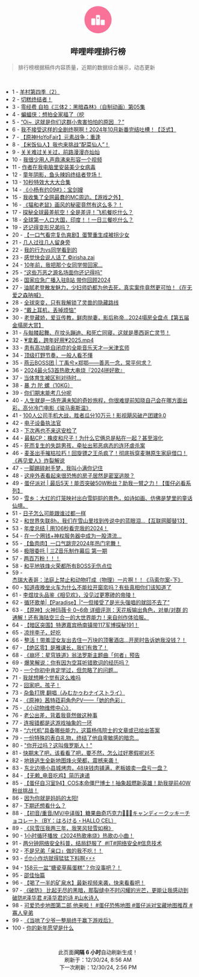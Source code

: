 <div align="center">
    <img src="./assets/icon_rank.png" alt="logo" />
    <h2>哔哩哔哩排行榜</h>
</div>

> 排行榜根据稿件内容质量，近期的数据综合展示，动态更新

<br />

<ul><li><span>1 - <a href=https://www.bilibili.com/BV11k6sYQEtS target=_blank>羊村第四季（2）</a></span></li><li><span>2 - <a href=https://www.bilibili.com/BV1YFC6Y7EB4 target=_blank>切糕终结者！</a></span></li><li><span>3 - <a href=https://www.bilibili.com/BV1fKCzYWEkU target=_blank>零经费&nbsp;自拍《三体2：黑暗森林》（自制动画）第05集</a></span></li><li><span>4 - <a href=https://www.bilibili.com/BV1n3CnYuEjh target=_blank>蝙蝠侠：想拍全家福了（挖</a></span></li><li><span>5 - <a href=https://www.bilibili.com/BV14QC6YkEKz target=_blank>“Oi~&nbsp;&nbsp;这就是你们这群小鬼害怕怕的原因&nbsp;&nbsp;？”</a></span></li><li><span>6 - <a href=https://www.bilibili.com/BV1jXC8YwEym target=_blank>我不接受这样的全剧终啊啊！2024年10月新番完结吐槽！【泛式】</a></span></li><li><span>7 - <a href=https://www.bilibili.com/BV12jChYyEEz target=_blank>【原神HoYoFair】元素战争：重逢</a></span></li><li><span>8 - <a href=https://www.bilibili.com/BV1EXCnYgEcP target=_blank>【米饭仙人】我也来挑战“配菜仙人”！</a></span></li><li><span>9 - <a href=https://www.bilibili.com/BV1SECqYqE7A target=_blank>关关难过关关过，前路漫漫亦灿灿</a></span></li><li><span>10 - <a href=https://www.bilibili.com/BV1EUCEYNEme target=_blank>我很少用人声鼎沸来形容一个视频</a></span></li><li><span>11 - <a href=https://www.bilibili.com/BV1KjCHY9Evi target=_blank>作者在我电脑里安装美少女病毒</a></span></li><li><span>12 - <a href=https://www.bilibili.com/BV1xQC4YNEh9 target=_blank>童年阴影，鱼头辣妈终结者登场！</a></span></li><li><span>13 - <a href=https://www.bilibili.com/BV15zCJYcEjf target=_blank>10秒特效大大大合集</a></span></li><li><span>14 - <a href=https://www.bilibili.com/BV1atCpYNECg target=_blank>《小杨有约09#》：宝剑嫂</a></span></li><li><span>15 - <a href=https://www.bilibili.com/BV11qCnYnEZ1 target=_blank>我收集了全网最蠢的MC周边。【游戏之外】</a></span></li><li><span>16 - <a href=https://www.bilibili.com/BV13wCJYxECU target=_blank>《猫和老鼠》画风的秘密竟然有这么多？！</a></span></li><li><span>17 - <a href=https://www.bilibili.com/BV1wfCPYwE49 target=_blank>探秘全球最差航空！全是差评！飞机餐吃什么？</a></span></li><li><span>18 - <a href=https://www.bilibili.com/BV1K3CbY3Emo target=_blank>全球第一人口大国，印度！！一日三餐吃什么？</a></span></li><li><span>19 - <a href=https://www.bilibili.com/BV1znCsYmE5L target=_blank>还记得变形兄弟吗？</a></span></li><li><span>20 - <a href=https://www.bilibili.com/BV14MCBYPE2e target=_blank>【一口气看完复仇爽剧】蛋警重生成被拐少女</a></span></li><li><span>21 - <a href=https://www.bilibili.com/BV1PdCBYwEx7 target=_blank>几人过往几人留身旁</a></span></li><li><span>22 - <a href=https://www.bilibili.com/BV1JSCEYeEVJ target=_blank>我的行为vs同学看到的</a></span></li><li><span>23 - <a href=https://www.bilibili.com/BV12dCJYEEL3 target=_blank>感觉快会说人话了&nbsp;©irisha.zai</a></span></li><li><span>24 - <a href=https://www.bilibili.com/BV1TeC8Y5EWV target=_blank>10年前，我把那个女同学带回家…</a></span></li><li><span>25 - <a href=https://www.bilibili.com/BV1imCAYSEne target=_blank>“这些万恶之源名场面你还记得吗”</a></span></li><li><span>26 - <a href=https://www.bilibili.com/BV19zCJYFE7v target=_blank>国家应急广播入驻B站&nbsp;带你回顾2024</a></span></li><li><span>27 - <a href=https://www.bilibili.com/BV1HHC6YAEwJ target=_blank>油腻老登散发魅力，少妇师奶都为他去死，真实案件竟然更可怕！《在无爱之森呐喊》</a></span></li><li><span>28 - <a href=https://www.bilibili.com/BV1SrCsYPEba target=_blank>全球突变，只有我解锁了灵兽的隐藏路线</a></span></li><li><span>29 - <a href=https://www.bilibili.com/BV1tgCkYEEmJ target=_blank>“戴上耳机，丢掉烦恼”</a></span></li><li><span>30 - <a href=https://www.bilibili.com/BV1anCEYWEnV target=_blank>老登藏娇，爱豆传教，鲜肉抛妻，影后称帝…2024塌房全盘点【第五届金塌房大赏】</a></span></li><li><span>31 - <a href=https://www.bilibili.com/BV1vRCrYbEd6 target=_blank>与骷髅起舞、在坟头蹦迪、和死亡同寝，这就是墨西哥亡灵节！</a></span></li><li><span>32 - <a href=https://www.bilibili.com/BV1i7CnYPEiH target=_blank>💗拿着，跨年好用💗2025.mp4</a></span></li><li><span>33 - <a href=https://www.bilibili.com/BV1WGCPYYE9Q target=_blank>患有高功能自闭症的全能音乐天才—米津玄师</a></span></li><li><span>34 - <a href=https://www.bilibili.com/BV15fCEYtE5y target=_blank>顶级打野节奏，一般人看不懂</a></span></li><li><span>35 - <a href=https://www.bilibili.com/BV1PKC1YUE6p target=_blank>燕云BOSS团&nbsp;|&nbsp;丁禹兮×郑鄂——善恶一念，常平何求？</a></span></li><li><span>36 - <a href=https://www.bilibili.com/BV13pkdY9Ey2 target=_blank>2024最火53首热歌大串烧『2024拼好歌』</a></span></li><li><span>37 - <a href=https://www.bilibili.com/BV1PYCAYcEjU target=_blank>当体育生被区别对待时...</a></span></li><li><span>38 - <a href=https://www.bilibili.com/BV1mtCzYuEKg target=_blank>暴&nbsp;力&nbsp;陀&nbsp;螺（10KG）</a></span></li><li><span>39 - <a href=https://www.bilibili.com/BV1yiCrYrEff target=_blank>你们期末能考几分呢</a></span></li><li><span>40 - <a href=https://www.bilibili.com/BV1FHCBYxESQ target=_blank>人生就是一场充满未知的奇妙旅程，你很难提前知晓自己会在哪方面出彩，高分冷门电影《骏马奥斯温》</a></span></li><li><span>41 - <a href=https://www.bilibili.com/BV1wiCxY4EZi target=_blank>100人公司手机大战，胜者瓜分10万元！影视飓风破产团建9.0</a></span></li><li><span>42 - <a href=https://www.bilibili.com/BV1baCnY9EFy target=_blank>电子设备执法官</a></span></li><li><span>43 - <a href=https://www.bilibili.com/BV1eECzYjEPF target=_blank>下次再也不来这安检了</a></span></li><li><span>44 - <a href=https://www.bilibili.com/BV18KC6YVEFP target=_blank>最黏CP：橡皮和尺子！为什么它俩总是粘在一起？甚至溶化</a></span></li><li><span>45 - <a href=https://www.bilibili.com/BV1pCCnYjEup target=_blank>死而复生的失踪男孩，牵扯出邪恶病态的连环虐杀案</a></span></li><li><span>46 - <a href=https://www.bilibili.com/BV1pACaYVEsH target=_blank>麦圣出手摧枯拉朽！回旋镖之王杀疯了！彻底拆穿麦琳原生家庭借口！《再见爱人》炸裂解说</a></span></li><li><span>47 - <a href=https://www.bilibili.com/BV1nCCEYBEdh target=_blank>一脚踢碎射手梦，我叫小满你记住</a></span></li><li><span>48 - <a href=https://www.bilibili.com/BV1FWkCYvECQ target=_blank>这座外表看起来很恐怖的房子居然是密室逃脱？</a></span></li><li><span>49 - <a href=https://www.bilibili.com/BV1XxCnYZEJg target=_blank>蛋仔派对&nbsp;|&nbsp;最后5天！能否突破50W粉丝？助我一臂之力！【蛋仔必看系列】</a></span></li><li><span>50 - <a href=https://www.bilibili.com/BV1kKCnYrEce target=_blank>雪乡：大红的灯笼映衬出白雪皑皑的景色，如诗如画、仿佛是梦里的童话仙境。</a></span></li><li><span>51 - <a href=https://www.bilibili.com/BV1thCnYsERQ target=_blank>日子怎么可能跟谁过都一样</a></span></li><li><span>52 - <a href=https://www.bilibili.com/BV1bsCEYDEmU target=_blank>和世界失联8h，我们在雪山里找到传说中的蓝眼泪...【互联网脚替13】</a></span></li><li><span>53 - <a href=https://www.bilibili.com/BV1aZCzYUE15 target=_blank>年度总结&nbsp;|&nbsp;用106秒看完我的2024！</a></span></li><li><span>54 - <a href=https://www.bilibili.com/BV1XQCWYqEvv target=_blank>在一个圈钱+神权服务器中成为一股清流...</a></span></li><li><span>55 - <a href=https://www.bilibili.com/BV1Hh6tYoED9 target=_blank>【鱼肉肉】一口气跳完2024年热门宅舞！</a></span></li><li><span>56 - <a href=https://www.bilibili.com/BV1BaC6YxEuw target=_blank>极限委托&nbsp;|&nbsp;三Z音乐制作幕后&nbsp;第一期</a></span></li><li><span>57 - <a href=https://www.bilibili.com/BV1r5CsYQEyR target=_blank>两百万粉！！！</a></span></li><li><span>58 - <a href=https://www.bilibili.com/BV1m9CJYSEm4 target=_blank>和平地铁烽火荣都所有BOSS无伤点位</a></span></li><li><span>59 - <a href=https://www.bilibili.com/BV1yoCJYmEkd target=_blank>杰瑞大表哥：法庭上禁止和动物打成（物理）一片啊！！《马索尔案-下》</a></span></li><li><span>60 - <a href=https://www.bilibili.com/BV1kFC8YqEum target=_blank>知道夜晚坐火车为什么不能拉开窗帘吗？有些真相你们该知道了</a></span></li><li><span>61 - <a href=https://www.bilibili.com/BV1kECBY4Eeq target=_blank>李煜坟头品鉴《相见欢》，没见过更寒碜的帝陵！</a></span></li><li><span>62 - <a href=https://www.bilibili.com/BV16skRYYEVM target=_blank>循环歌单|【Paradise】|“一但接受了是光头强唱的就回不去了”</a></span></li><li><span>63 - <a href=https://www.bilibili.com/BV1CkCCYLE6F target=_blank>【原神】火神玛薇卡&nbsp;0~6命&nbsp;详细评测：天花板输出角色，对单/对群&nbsp;的通解！还有海陆空三合一的大世界能力！来自创作体验服。</a></span></li><li><span>64 - <a href=https://www.bilibili.com/BV1Kw64YZETS target=_blank>【暗区突围】特邀嘉宾杨南镇带117军博探秘191！</a></span></li><li><span>65 - <a href=https://www.bilibili.com/BV1CTCpYUEvH target=_blank>凉拌李子，好吃</a></span></li><li><span>66 - <a href=https://www.bilibili.com/BV1ZRCrYbEgh target=_blank>整活！带羞涩女友出去住一万块的顶奢酒店…开房时告诉她我没钱？！</a></span></li><li><span>67 - <a href=https://www.bilibili.com/BV1ZdCnYMEch target=_blank>【绝区零】是雅课长，我们有救了！</a></span></li><li><span>68 - <a href=https://www.bilibili.com/BV1n1CEYTEVZ target=_blank>《崩坏：星穹铁道》翁法罗斯主题曲「何者」预告</a></span></li><li><span>69 - <a href=https://www.bilibili.com/BV1atCpYNEmm target=_blank>爆笑解说：你有因为空耳听错歌词的经历吗？</a></span></li><li><span>70 - <a href=https://www.bilibili.com/BV1N5CBYcEAQ target=_blank>一个你初中肯定学过，但忽略了的问题...</a></span></li><li><span>71 - <a href=https://www.bilibili.com/BV1xrCpYxEnH target=_blank>我就想睡个觉有这么难吗</a></span></li><li><span>72 - <a href=https://www.bilibili.com/BV11eC8Y5E2U target=_blank>回家吧，孩子！</a></span></li><li><span>73 - <a href=https://www.bilibili.com/BV1WuCwYoEnc target=_blank>杂鱼打牌&nbsp;翻唱（みむかゥわナイストライ）</a></span></li><li><span>74 - <a href=https://www.bilibili.com/BV1t9koYHEW4 target=_blank>《原神》茜特菈莉角色PV——「她的色彩」</a></span></li><li><span>75 - <a href=https://www.bilibili.com/BV1qtkRYhEvn target=_blank>《小动物维修中心》</a></span></li><li><span>76 - <a href=https://www.bilibili.com/BV1TECHYpE2x target=_blank>老公出差，背着我竟然做这种事</a></span></li><li><span>77 - <a href=https://www.bilibili.com/BV11cCpY9Eqb target=_blank>连报错都是这游戏抽象的一环</a></span></li><li><span>78 - <a href=https://www.bilibili.com/BV1QCCbYEE1s target=_blank>“六代机”具备哪些能力，这篇杨伟院士的文章或已给出答案</a></span></li><li><span>79 - <a href=https://www.bilibili.com/BV1YQCvYTE21 target=_blank>一份特殊的表白礼物，终结了他自卑敏感的暗恋…</a></span></li><li><span>80 - <a href=https://www.bilibili.com/BV1S5CvYaEf6 target=_blank>&quot;你开过吗？这叫俄罗斯人！&quot;</a></span></li><li><span>81 - <a href=https://www.bilibili.com/BV14VC6YBE7k target=_blank>快期末了吧，该看看了吧，要不然，怎么过好寒假呢对不</a></span></li><li><span>82 - <a href=https://www.bilibili.com/BV1fgCrYbECp target=_blank>地铁逃生全新地图烽火荣都，震撼来袭！</a></span></li><li><span>83 - <a href=https://www.bilibili.com/BV1J9CnYzETn target=_blank>东北边境小县城烤肉，48块钱肉铺满，老板娘卖一盘亏一盘？</a></span></li><li><span>84 - <a href=https://www.bilibili.com/BV12XkRY5EiQ target=_blank>【无赖_电音吃鸡】简历速递</a></span></li><li><span>85 - <a href=https://www.bilibili.com/BV1iF6xYgExR target=_blank>【蛋仔自习室94】COS本命僵尸博士！抽象超燃新英雄！助我提前40W粉丝挑战！</a></span></li><li><span>86 - <a href=https://www.bilibili.com/BV1FPCzYdENC target=_blank>因为你就是妈妈的太阳!</a></span></li><li><span>87 - <a href=https://www.bilibili.com/BV1hmChYWESh target=_blank>下期还想看什么？</a></span></li><li><span>88 - <a href=https://www.bilibili.com/BV1RLCzY7EhN target=_blank>【初音/重音/MV/中译版】糖果曲奇巧克力🍭🍪🍫キャンディークッキーチョコレート（BY：はろける・HALLO&nbsp;CEL）</a></span></li><li><span>89 - <a href=https://www.bilibili.com/BV1LsCwY2EDb target=_blank>《风雪压我两三年，我笑风轻雪如棉》</a></span></li><li><span>90 - <a href=https://www.bilibili.com/BV1K6CeYdE1d target=_blank>1小时循环播放《2024热歌串烧》热歌の小曲！</a></span></li><li><span>91 - <a href=https://www.bilibili.com/BV18zCsYvE8q target=_blank>两分钟网络安全科普，结局舒服了&nbsp;&nbsp;#IT#网络安全#信息技术</a></span></li><li><span>92 - <a href=https://www.bilibili.com/BV1dUCxY7ERK target=_blank>不是兄弟「亲口」做的我不吃！！</a></span></li><li><span>93 - <a href=https://www.bilibili.com/BV1RfkvYBEnp target=_blank>☝🤓小作坊就得猛猛下料啊⚡⚡⚡</a></span></li><li><span>94 - <a href=https://www.bilibili.com/BV1FmCrYNEEZ target=_blank>158元一盆“搪瓷草莓蛋糕”？你没事吧？！</a></span></li><li><span>95 - <a href=https://www.bilibili.com/BV1szCaYUEBL target=_blank>邵佳怡篇</a></span></li><li><span>96 - <a href=https://www.bilibili.com/BV1BiCYYzEQS target=_blank>【喝了一半的矿泉水】最新视频来袭，快来看看吧！</a></span></li><li><span>97 - <a href=https://www.bilibili.com/BV1gNCkYDEx4 target=_blank>《破防》&nbsp;比起无尽的黑暗，那裂缝中不时闪耀的光芒，更能让我感动到破防#泽华君&nbsp;#泽华君的诗&nbsp;#山水诗人</a></span></li><li><span>98 - <a href=https://www.bilibili.com/BV1ecCkYsERf target=_blank>可爱恐步地图第二部&nbsp;他来啦！&nbsp;#蛋仔恐怖地图&nbsp;#蛋仔派对宝藏地图推荐&nbsp;#寡人皇弟</a></span></li><li><span>99 - <a href=https://www.bilibili.com/BV11PCsYbEtk target=_blank>《当哄了少爷一整局终于赢下游戏后》</a></span></li><li><span>100 - <a href=https://www.bilibili.com/BV1XKCHYhEVF target=_blank>你的新年愿望是什么</a></span></li></ul>

<br />

<p align=center>此页面<strong>间隔 6 小时</strong>自动刷新生成！<br>刷新于：12/30/24, 8:56 AM<br>下一次刷新：12/30/24, 2:56 PM</p>
